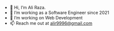 - 👋 Hi, I’m Ali Raza.  
- 💞️ I’m working as a Software Engineer since 2021
- 👀 I’m working on Web Development
- 📫 Reach me out at alir9996@gmail.com

<!---
aliraza9996/aliraza9996 is a ✨ special ✨ repository because its `README.md` (this file) appears on your GitHub profile.
You can click the Preview link to take a look at your changes.
--->
